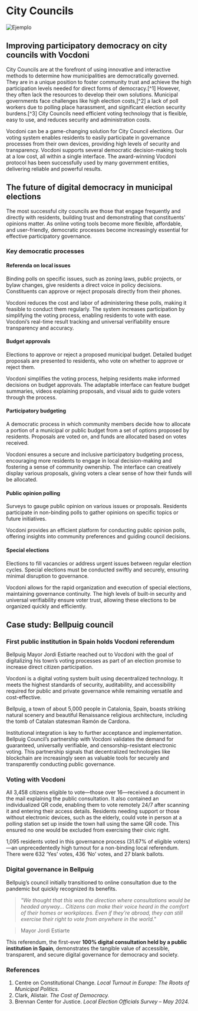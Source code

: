 # City Councils

![Ejemplo](/assets/agm.avif)

## Improving participatory democracy on city councils with Vocdoni

City Councils are at the forefront of using innovative and interactive methods to determine how municipalities are democratically governed. They are in a unique position to foster community trust and achieve the high participation levels needed for direct forms of democracy.[^1] However, they often lack the resources to develop their own solutions. Municipal governments face challenges like high election costs,[^2] a lack of poll workers due to polling place harassment, and significant election security burdens.[^3] City Councils need efficient voting technology that is flexible, easy to use, and reduces security and administration costs.

Vocdoni can be a game-changing solution for City Council elections. Our voting system enables residents to easily participate in governance processes from their own devices, providing high levels of security and transparency. Vocdoni supports several democratic decision-making tools at a low cost, all within a single interface. The award-winning Vocdoni protocol has been successfully used by many government entities, delivering reliable and powerful results.

## The future of digital democracy in municipal elections

The most successful city councils are those that engage frequently and directly with residents, building trust and demonstrating that constituents' opinions matter. As online voting tools become more flexible, affordable, and user-friendly, democratic processes become increasingly essential for effective participatory governance.

### Key democratic processes

#### Referenda on local issues

Binding polls on specific issues, such as zoning laws, public projects, or bylaw changes, give residents a direct voice in policy decisions. Constituents can approve or reject proposals directly from their phones.

Vocdoni reduces the cost and labor of administering these polls, making it feasible to conduct them regularly. The system increases participation by simplifying the voting process, enabling residents to vote with ease. Vocdoni’s real-time result tracking and universal verifiability ensure transparency and accuracy.

#### Budget approvals

Elections to approve or reject a proposed municipal budget. Detailed budget proposals are presented to residents, who vote on whether to approve or reject them.

Vocdoni simplifies the voting process, helping residents make informed decisions on budget approvals. The adaptable interface can feature budget summaries, videos explaining proposals, and visual aids to guide voters through the process.

#### Participatory budgeting

A democratic process in which community members decide how to allocate a portion of a municipal or public budget from a set of options proposed by residents. Proposals are voted on, and funds are allocated based on votes received.

Vocdoni ensures a secure and inclusive participatory budgeting process, encouraging more residents to engage in local decision-making and fostering a sense of community ownership. The interface can creatively display various proposals, giving voters a clear sense of how their funds will be allocated.

#### Public opinion polling

Surveys to gauge public opinion on various issues or proposals. Residents participate in non-binding polls to gather opinions on specific topics or future initiatives.

Vocdoni provides an efficient platform for conducting public opinion polls, offering insights into community preferences and guiding council decisions.

#### Special elections

Elections to fill vacancies or address urgent issues between regular election cycles. Special elections must be conducted swiftly and securely, ensuring minimal disruption to governance.

Vocdoni allows for the rapid organization and execution of special elections, maintaining governance continuity. The high levels of built-in security and universal verifiability ensure voter trust, allowing these elections to be organized quickly and efficiently.

## Case study: Bellpuig council

### First public institution in Spain holds Vocdoni referendum

Bellpuig Mayor Jordi Estiarte reached out to Vocdoni with the goal of digitalizing his town’s voting processes as part of an election promise to increase direct citizen participation.

Vocdoni is a digital voting system built using decentralized technology. It meets the highest standards of security, auditability, and accessibility required for public and private governance while remaining versatile and cost-effective.

Bellpuig, a town of about 5,000 people in Catalonia, Spain, boasts striking natural scenery and beautiful Renaissance religious architecture, including the tomb of Catalan statesman Ramón de Cardona.

Institutional integration is key to further acceptance and implementation. Bellpuig Council’s partnership with Vocdoni validates the demand for guaranteed, universally verifiable, and censorship-resistant electronic voting. This partnership signals that decentralized technologies like blockchain are increasingly seen as valuable tools for securely and transparently conducting public governance.

### Voting with Vocdoni

All 3,458 citizens eligible to vote—those over 16—received a document in the mail explaining the public consultation. It also contained an individualized QR code, enabling them to vote remotely 24/7 after scanning it and entering their access details. Residents needing support or those without electronic devices, such as the elderly, could vote in person at a polling station set up inside the town hall using the same QR code. This ensured no one would be excluded from exercising their civic right.

1,095 residents voted in this governance process (31.67% of eligible voters)—an unprecedentedly high turnout for a non-binding local referendum. There were 632 ‘Yes’ votes, 436 ‘No’ votes, and 27 blank ballots.

### Digital governance in Bellpuig

Bellpuig’s council initially transitioned to online consultation due to the pandemic but quickly recognized its benefits.

> _"We thought that this was the direction where consultations would be headed anyway... Citizens can make their voice heard in the comfort of their homes or workplaces. Even if they’re abroad, they can still exercise their right to vote from anywhere in the world."_

> Mayor Jordi Estiarte

This referendum, the first-ever **100% digital consultation held by a public institution in Spain**, demonstrates the tangible value of accessible, transparent, and secure digital governance for democracy and society.

### References

1. Centre on Constitutional Change. _Local Turnout in Europe: The Roots of Municipal Politics._
2. Clark, Alistair. _The Cost of Democracy._
3. Brennan Center for Justice. _Local Election Officials Survey – May 2024._
